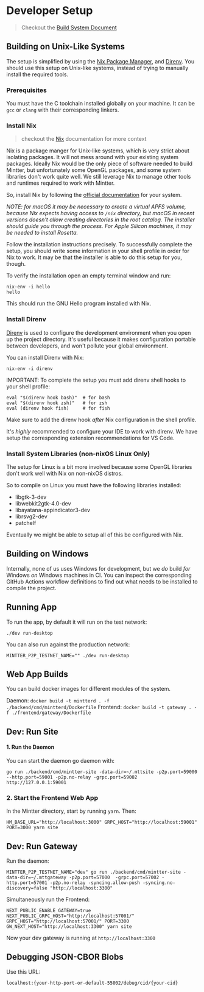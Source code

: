 # Developer Setup

> Checkout the [Build System Document](./build-system.md)

## Building on Unix-Like Systems

The setup is simplified by using the [Nix Package Manager](https://nixos.org/nix), and [Direnv](https://direnv.net). You should use this setup on Unix-like systems, instead of trying to manually install the required tools.

### Prerequisites

You must have the C toolchain installed globally on your machine. It can be `gcc` or `clang` with their corresponding linkers.

### Install Nix

> checkout the [Nix](./nix.md) documentation for more context

Nix is a package manger for Unix-like systems, which is very strict about isolating packages. It will not mess around with your existing system packages. Ideally Nix would be the only piece of software needed to build Mintter, but unfortunately some OpenGL packages, and some system libraries don't work quite well. We still leverage Nix to manage other tools and runtimes required to work with Mintter.

So, install Nix by following the [official documentation](https://nixos.org/download.html) for your system.

_NOTE: for macOS it may be necessary to create a virtual APFS volume, because Nix expects having access to `/nix` directory, but macOS in recent versions doesn't allow creating directories in the root catalog. The installer should guide you through the process. For Apple Silicon machines, it may be needed to install Rosetta._

Follow the installation instructions precisely. To successfully complete the setup, you should write some information in your shell profile in order for Nix to work. It may be that the installer is able to do this setup for you, though.

To verify the installation open an empty terminal window and run:

```
nix-env -i hello
hello
```

This should run the GNU Hello program installed with Nix.

### Install Direnv

[Direnv](https://direnv.net) is used to configure the development environment when you open up the project directory. It's useful because it makes configuration portable between developers, and won't pollute your global environment.

You can install Direnv with Nix:

```
nix-env -i direnv
```

IMPORTANT: To complete the setup you must add direnv shell hooks to your shell profile:

```shell
eval "$(direnv hook bash)"  # for bash
eval "$(direnv hook zsh)"   # for zsh
eval (direnv hook fish)     # for fish
```

Make sure to add the direnv hook _after_ Nix configuration in the shell profile.

It's _highly_ recommended to configure your IDE to work with direnv. We have setup the corresponding extension recommendations for VS Code.

### Install System Libraries (non-nixOS Linux Only)

The setup for Linux is a bit more involved because some OpenGL libraries don't work well with Nix on non-nixOS distros.

So to compile on Linux you must have the following libraries installed:

- libgtk-3-dev
- libwebkit2gtk-4.0-dev
- libayatana-appindicator3-dev
- librsvg2-dev
- patchelf

Eventually we might be able to setup all of this be configured with Nix.

## Building on Windows

Internally, none of us uses Windows for development, but we _do_ build _for_ Windows _on_ Windows machines in CI. You can inspect the corresponding GitHub Actions workflow definitions to find out what needs to be installed to compile the project.

## Running App

To run the app, by default it will run on the test network:

```
./dev run-desktop
```

You can also run against the production network:

```
MINTTER_P2P_TESTNET_NAME="" ./dev run-desktop
```

## Web App Builds

You can build docker images for different modules of the system.

Daemon: `docker build -t mintterd . -f ./backend/cmd/mintterd/Dockerfile`
Frontend: `docker build -t gateway . -f ./frontend/gateway/Dockerfile`

## Dev: Run Site

#### 1. Run the Daemon

You can start the daemon go daemon with:

```
go run ./backend/cmd/mintter-site -data-dir=~/.mttsite -p2p.port=59000 --http.port=59001 -p2p.no-relay -grpc.port=59002 http://127.0.0.1:59001
```


### 2. Start the Frontend Web App

In the Mintter directory, start by running `yarn`. Then:

```
HM_BASE_URL="http://localhost:3000" GRPC_HOST="http://localhost:59001" PORT=3000 yarn site
```

## Dev: Run Gateway

Run the daemon:

```
MINTTER_P2P_TESTNET_NAME="dev" go run ./backend/cmd/mintter-site -data-dir=~/.mttgateway -p2p.port=57000  -grpc.port=57002 -http.port=57001 -p2p.no-relay -syncing.allow-push -syncing.no-discovery=false "http://localhost:3300"
```

Simultaneously run the Frontend:

```
NEXT_PUBLIC_ENABLE_GATEWAY=true NEXT_PUBLIC_GRPC_HOST="http://localhost:57001/" GRPC_HOST="http://localhost:57001/" PORT=3300 GW_NEXT_HOST="http://localhost:3300" yarn site
```

Now your dev gateway is running at `http://localhost:3300`

## Debugging JSON-CBOR Blobs

Use this URL:

```
localhost:{your-http-port-or-default-55002/debug/cid/{your-cid}
```
